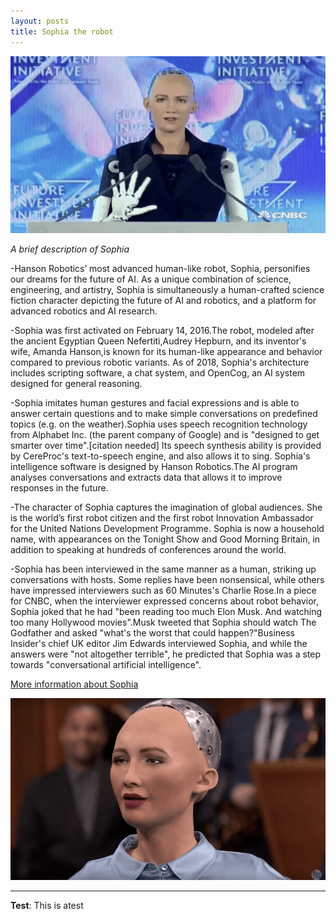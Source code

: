 ```yaml
---
layout: posts
title: Sophia the robot
---
```



<img src="/assets/images/sophia-interview.gif"
    alt="sophia-interview"
    style="float; margin-right: 10px;"  />


*A brief description of Sophia*

-Hanson Robotics’ most advanced human-like robot, Sophia, personifies our dreams for the future of AI. As a unique combination of science, engineering, and artistry, Sophia is simultaneously a human-crafted science fiction character depicting the future of AI and robotics, and a platform for advanced robotics and AI research.  

-Sophia was first activated on February 14, 2016.The robot, modeled after the ancient Egyptian Queen Nefertiti,Audrey Hepburn, and its inventor's wife, Amanda Hanson,is known for its human-like appearance and behavior compared to previous robotic variants. As of 2018, Sophia's architecture includes scripting software, a chat system, and OpenCog, an AI system designed for general reasoning.

-Sophia imitates human gestures and facial expressions and is able to answer certain questions and to make simple conversations on predefined topics (e.g. on the weather).Sophia uses speech recognition technology from Alphabet Inc. (the parent company of Google) and is "designed to get smarter over time".[citation needed] Its speech synthesis ability is provided by CereProc's text-to-speech engine, and also allows it to sing. Sophia's intelligence software is designed by Hanson Robotics.The AI program analyses conversations and extracts data that allows it to improve responses in the future.

-The character of Sophia captures the imagination of global audiences. She is the world’s first robot citizen and the first robot Innovation Ambassador for the United Nations Development Programme. Sophia is now a household name, with appearances on the Tonight Show and Good Morning Britain, in addition to speaking at hundreds of conferences around the world.

-Sophia has been interviewed in the same manner as a human, striking up conversations with hosts. Some replies have been nonsensical, while others have impressed interviewers such as 60 Minutes's Charlie Rose.In a piece for CNBC, when the interviewer expressed concerns about robot behavior, Sophia joked that he had "been reading too much Elon Musk. And watching too many Hollywood movies".Musk tweeted that Sophia should watch The Godfather and asked "what's the worst that could happen?"Business Insider's chief UK editor Jim Edwards interviewed Sophia, and while the answers were "not altogether terrible", he predicted that Sophia was a step towards "conversational artificial intelligence".

[More information about Sophia](https://www.hansonrobotics.com/sophia/#:~:text=She%20is%20the%20world's%20first,of%20conferences%20around%20the%20world.)

<img src="/assets/images/Sophia.png"
    alt="sophia"
    style="float; margin-right: 10px;"  />

---
**Test**: This is atest
